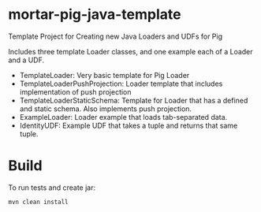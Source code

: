 mortar-pig-java-template
========================

Template Project for Creating new Java Loaders and UDFs for Pig

Includes three template Loader classes, and one example each of a Loader and a UDF.

* TemplateLoader: Very basic template for Pig Loader
* TemplateLoaderPushProjection: Loader template that includes implementation of push projection
* TemplateLoaderStaticSchema: Template for Loader that has a defined and static schema.  Also implements push projection.
* ExampleLoader: Loader example that loads tab-separated data.
* IdentityUDF: Example UDF that takes a tuple and returns that same tuple.


Build
=====
To run tests and create jar:

    mvn clean install

